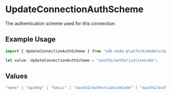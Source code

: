 # UpdateConnectionAuthScheme

The authentication scheme used for this connection.

## Example Usage

```typescript
import { UpdateConnectionAuthScheme } from "sdk-node-platform/models/operations";

let value: UpdateConnectionAuthScheme = "oauth2/authorizationCode";
```

## Values

```typescript
"none" | "apiKey" | "basic" | "oauth2/authorizationCode" | "oauth2/authorizationCodePKCE" | "oauth2/clientCredentials" | "oauth2/password"
```